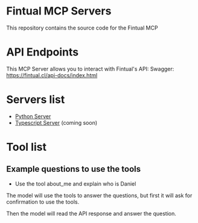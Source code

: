 # Fintual MCP Servers
This repository contains the source code for the Fintual MCP

# API Endpoints
This MCP Server allows you to interact with Fintual's API:
Swagger: https://fintual.cl/api-docs/index.html


# Servers list
- [Python Server](https://github.com/davila7/fintual_mcp_server/tree/main/python_dani_mcp)
- [Typescript Server]() (coming soon)

# Tool list

## Example questions to use the tools
- Use the tool about_me and explain who is Daniel 

The model will use the tools to answer the questions, but first it will ask for confirmation to use the tools.


Then the model will read the API response and answer the question.

